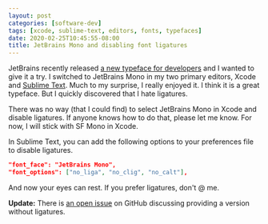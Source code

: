 ```yaml
---
layout: post
categories: [software-dev]
tags: [xcode, sublime-text, editors, fonts, typefaces]
date: 2020-02-25T10:45:55-08:00
title: JetBrains Mono and disabling font ligatures
---
```


JetBrains recently released [a new typeface for developers](https://www.jetbrains.com/lp/mono/) and I wanted to give it a try. I switched to JetBrains Mono in my two primary editors, Xcode and [Sublime Text](https://www.sublimetext.com). Much to my surprise, I really enjoyed it.  I think it is a great typeface. But I quickly discovered that I hate ligatures.

<!--excerpt-->

There was no way (that I could find) to select JetBrains Mono in Xcode and disable ligatures. If anyone knows how to do that, please let me know. For now, I will stick with SF Mono in Xcode.

In Sublime Text, you can add the following options to your preferences file to disable ligatures.

```json
"font_face": "JetBrains Mono",
"font_options": ["no_liga", "no_clig", "no_calt"],
```

And now your eyes can rest. If you prefer ligatures, don't @ me.

**Update:** There is [an open issue](https://github.com/JetBrains/JetBrainsMono/issues/19) on GitHub discussing providing a version without ligatures.

